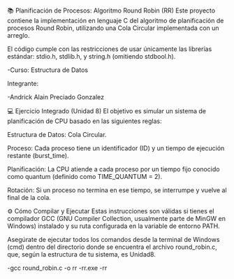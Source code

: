 📚 Planificación de Procesos: Algoritmo Round Robin (RR)
Este proyecto contiene la implementación en lenguaje C del algoritmo de planificación de procesos Round Robin, utilizando una Cola Circular implementada con un arreglo.

El código cumple con las restricciones de usar únicamente las librerías estándar: stdio.h, stdlib.h, y string.h (omitiendo stdbool.h).

-Curso: Estructura de Datos

Integrante:

-Andrick Alain Preciado Gonzalez

💻 Ejercicio Integrado (Unidad 8)
El objetivo es simular un sistema de planificación de CPU basado en las siguientes reglas:


Estructura de Datos: Cola Circular.


Proceso: Cada proceso tiene un identificador (ID) y un tiempo de ejecución restante (burst_time).


Planificación: La CPU atiende a cada proceso por un tiempo fijo conocido como quantum (definido como TIME_QUANTUM = 2).


Rotación: Si un proceso no termina en ese tiempo, se interrumpe y vuelve al final de la cola.

⚙️ Cómo Compilar y Ejecutar
Estas instrucciones son válidas si tienes el compilador GCC (GNU Compiler Collection, usualmente parte de MinGW en Windows) instalado y su ruta configurada en la variable de entorno PATH.

Asegúrate de ejecutar todos los comandos desde la terminal de Windows (cmd) dentro del directorio donde se encuentra el archivo round_robin.c, que, según la estructura de tu sistema, es Unidad8.

-gcc round_robin.c -o rr
-rr.exe
-rr